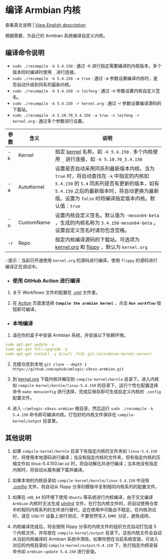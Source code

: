 # 编译 Armbian 内核

查看英文说明 | [View English description](README.md)

根据需要，为自己的 Armbian 系统编译自定义内核。

## 编译命令说明

- `sudo ./recompile -k 5.4.150` : 通过 -k 进行指定需要编译的内核版本，多个版本同时编译时使用 `_` 进行连接。
- `sudo ./recompile -k 5.4.150 -a true` : 通过 -a 参数设置编译内核时，是否自动升级到同系列最新内核。
- `sudo ./recompile -k 5.4.150 -n leifeng` : 通过 -n 参数设置内核自定义签名。
- `sudo ./recompile -k 5.4.150 -r kernel.org` : 通过 -r 参数设置编译源码的下载站。
- `sudo ./recompile -k 5.10.70_5.4.150 -a true -n leifeng -r kernel.org` : 通过多个参数进行设置。

| 参数 | 含义 | 说明 |
| ---- | ---- | ---- |
| -k | Kernel | 指定 [kernel](https://cdn.kernel.org/pub/linux/kernel/v5.x/) 名称，如 `-k 5.4.150` . 多个内核使用 `_` 进行连接，如 `-k 5.10.70_5.4.150` |
| -a | AutoKernel | 设置是否自动采用同系列最新版本内核。当为 `true` 时，将自动查找在 `-k` 中指定的内核如 `5.4.150` 的 `5.4` 同系列是否有更新的版本，如有 `5.4.150` 之后的最新版本时，将自动更换为最新版。设置为 `false` 时将编译指定版本内核。默认值：`true` |
| -n | CustomName | 设置内核自定义签名。默认值为 `-meson64-beta` ，生成的内核名称为 `5.4.150-meson64-beta` 。设置自定义签名时请勿包含空格。 |
| -r | Repo | 指定内核编译源码的下载站。可选项为 [kernel.org](https://www.kernel.org/) 和 [flippy](https://github.com/unifreq) ，默认为 `kernel.org` |

💡提示：当前已开通使用 `kernel.org` 的源码进行编译，使用 `flippy` 的源码进行编译正在调试中。

- ### 使用 GitHub Action 进行编译

1. 关于 Workflows 文件的配置在 [.yml](https://github.com/ophub/amlogic-s9xxx-armbian/tree/main/.github/workflows) 文件里。

2. 在 [Action](https://github.com/ophub/amlogic-s9xxx-armbian/actions) 页面里选择 ***`Compile the armbian kernel`*** ，点击 ***`Run workflow`*** 按钮即可编译。

- ### 本地编译

1. 请在你的盒子中安装 Armbian 系统，并安装以下依赖环境。

```yaml
sudo apt-get update -y
sudo apt-get full-upgrade -y
sudo apt-get install -y $(curl -fsSL git.io/armbian-kernel-server)
```

2. 克隆仓库到本地 `git clone --depth 1 https://github.com/ophub/amlogic-s9xxx-armbian.git`

3. 到 [kernel.org](https://cdn.kernel.org/pub/linux/kernel/v5.x/) 下载内核并解压到 `compile-kernel/kernle` 目录下。进入内核如 `compile-kernel/kernle/linux-5.4.150` 的目录下，运行个性化配置选择命令 `make menuconfig` 进行选择，完成后保存即可生成自定义内核的 `.config` 配置文件。

4. 进入 `~/amlogic-s9xxx-armbian` 根目录，然后运行 `sudo ./recompile -k 5.4.150` 命令即可编译内核。打包好的内核文件保存在 `compile-kernel/output` 目录里。

## 其他说明

1. 如果 `compile-kernel/kernle` 目录下有指定内核的文件夹如 `linux-5.4.150` 时，将使用本地源码进行编译；当没有指定内核的文件夹，但有指定内核的压缩文件如 linux-5.4.150.tar.xz 时，将自动解压并进行编译；当本地没有指定内核时，将自动从服务器下载并编译。

2. 如果本地的内核目录如 `compile-kernel/kernle/linux-5.4.150` 中没有 [.config](tools/config) 文件，将自动从 flippy 分享的模板中复制相同内核系列的配置文件。

3. 如果在 `x86_64` 的环境下使用 `Ubuntu` 等系统进行内核编译，由于交叉编译 `Armbian` 内核时无法生成 [uInitrd](tools/uInitrd) 文件，在打包内核文件时，将自动使用仓库中的相同内核系列的文件进行替代，这在使用中可能会不稳定。在内核测试时，请在 `USB/TF` 设备上进行测试，不要贸然写入 `EMMC` 分区，避免成砖。

4. 内核编译完成后，将会按照 flippy 分享的内核文件的组织方式自动打包成 5 个内核文件，并存放在 `compile-kernel/output` 目录下。这些内核文件会自动从当前内核编译的 Armbian 系统中清除。如果你想在当前系统安装，可进入对应的内核目录如 `compile-kernel/output/5.4.150` 下，执行指定内核安装命令如 `armbian-update 5.4.150` 进行安装。

